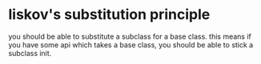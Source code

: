 # liskov's substitution principle 
you should be able to substitute a subclass for a base class. 
this means if you have some api which takes a base class, you should 
be able to stick a subclass init.